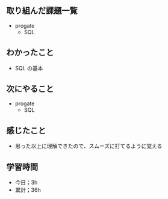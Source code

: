 ## 取り組んだ課題一覧

- progate
  - SQL

## わかったこと

- SQL の基本

## 次にやること

- progate
  - SQL

## 感じたこと

- 思った以上に理解できたので、スムーズに打てるように覚える

## 学習時間

- 今日；3h
- 累計；36h
